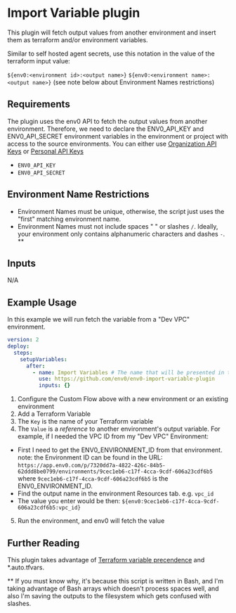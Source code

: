 # Import Variable plugin

This plugin will fetch output values from another environment and insert them as terraform and/or environment variables.

Similar to self hosted agent secrets, use this notation in the value of the terraform input value:

`${env0:<environment id>:<output name>}`
`${env0:<environment name>:<output name>}` (see note below about Environment Names restrictions)

## Requirements

The plugin uses the env0 API to fetch the output values from another environment. Therefore, we need to declare the ENV0_API_KEY and ENV0_API_SECRET environment variables in the environment or project with access to the source environments. You can either use [Organization API Keys](https://docs.env0.com/docs/api-keys) or [Personal API Keys](https://docs.env0.com/reference/authentication#creating-a-personal-api-key)
* `ENV0_API_KEY`
* `ENV0_API_SECRET` 

## Environment Name Restrictions

* Environment Names must be unique, otherwise, the script just uses the "first" matching environment name.
* Environment Names must not include spaces " " or slashes `/`. Ideally, your environment only contains alphanumeric characters and dashes `-`. **

## Inputs

N/A

## Example Usage

In this example we will run fetch the variable from a "Dev VPC" environment.

```yaml
version: 2
deploy:
  steps:
    setupVariables:
      after:
        - name: Import Variables # The name that will be presented in the UI for this step
          use: https://github.com/env0/env0-import-variable-plugin
          inputs: {}

```
1. Configure the Custom Flow above with a new environment or an existing environment
2. Add a Terraform Variable
3. The `Key` is the name of your Terraform variable
4. The `Value` is a _reference_ to another environment's output variable.  For example, if I needed the VPC ID from my "Dev VPC" Environment:
  * First I need to get the ENV0_ENVIRONMENT_ID from that environment.
     note: the Environment ID can be found in the URL: `https://app.env0.com/p/7320dd7a-4822-426c-84b5-62ddd8be0799/environments/9cec1eb6-c17f-4cca-9cdf-606a23cdf6b5` where `9cec1eb6-c17f-4cca-9cdf-606a23cdf6b5` is the ENV0_ENVIRONMENT_ID.
  * Find the output name in the environment Resources tab.  e.g. `vpc_id`
  * The value you enter would be then: `${env0:9cec1eb6-c17f-4cca-9cdf-606a23cdf6b5:vpc_id}`
5. Run the environment, and env0 will fetch the value

## Further Reading

This plugin takes advantage of [Terraform variable precendence](https://developer.hashicorp.com/terraform/language/values/variables#variable-definition-precedence) and *.auto.tfvars. 


** If you must know why, it's because this script is written in Bash, and I'm taking advantage of Bash arrays which doesn't process spaces well, and also I'm saving the outputs to the filesystem which gets confused with slashes.